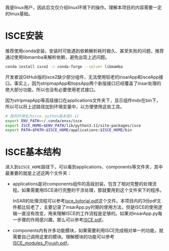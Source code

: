 我是linux用户，因此后文仅介绍linux环境下的操作。理解本项目的内容需要一定的linux基础。

# ISCE安装

推荐使用conda安装。安装时可能遇到依赖解析耗时极久、甚至失败的问题，推荐通过使用libmamba来解析依赖，避免出现上述问题。

```bash
conda install isce2 -c conda-forge --solver libmamba
```

开发者说GitHub版的isce2缺少部分组件，无法使用较老的insarApp和isceApp接口。事实上，因为stripmapApp和topsApp两个新版接口已经覆盖了insar处理的绝大部分功能，所以也没有必要使用老式接口。

因为stripmapApp等高级接口在applications文件夹下，显示组件mdx在bin下，所以可以将上述路径加到环境变量中，以方便使用这些工具。

```bash
# 我的环境名为isce，python版本是3.11
export ENV_PATH=~/.conda/envs/isce
export ISCE_HOME=$ENV_PATH/lib/python3.11/site-packages/isce
export PATH=$PATH:$ISCE_HOME/applications:$ISCE_HOME/bin
```

# ISCE基本结构

进入到`$ISCE_HOME`路径下，可以看到applications、components等文件夹，其中最重要的就是上述这两个文件夹：
- applications是对components组件的高级封装，包含了相对完整的处理流程。如果需要用ISCE进行完整的干涉处理，那就要用到这个文件夹下的程序。

  InSAR的处理流程可以参考<a href="./isce_tutorial.pdf">isce_tutorial.pdf</a>这个文件。本项目内的3份pdf文件都比较老了，主要记录了insarApp.py时期的使用方法，但是ISCE的使用逻辑一直没有改变，用来理解ISCE的工作流程是足够的。如果对insarApp.py每一步骤的作用感兴趣，那么可以参考<a href="./ISCE.pdf">ISCE.pdf</a>。

- components内有许多功能模块，如果需要利用ISCE完成相对单一的功能，就需要自己调用这里的模块。理解模块的功能可以参考<a href="./ISCE_modules_Piyush.pdf">ISCE_modules_Piyush.pdf</a>。
